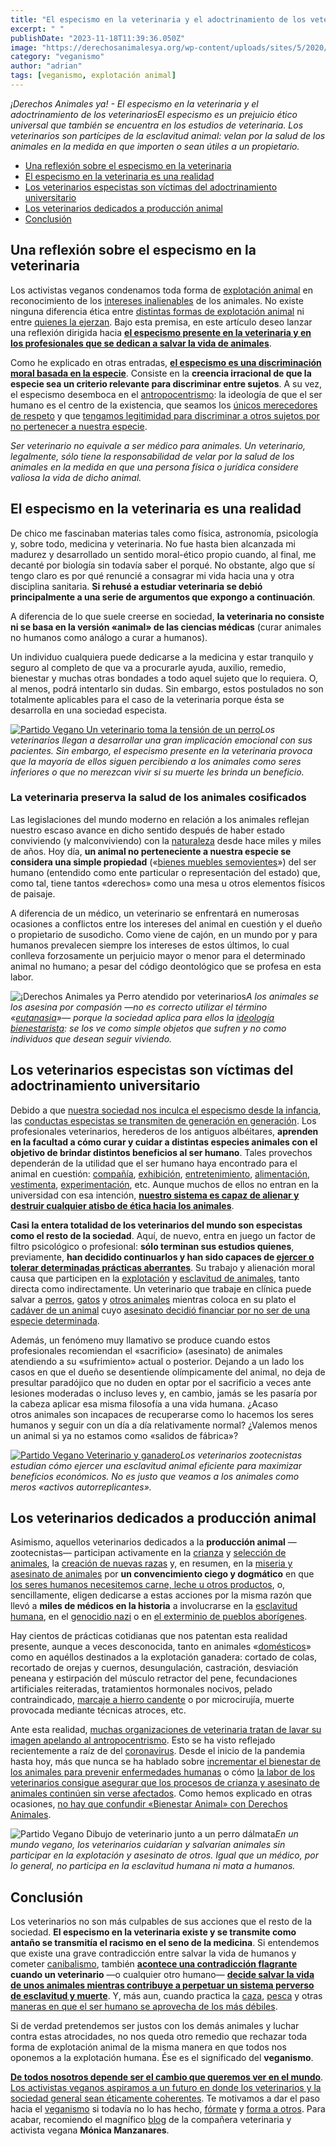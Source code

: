 ```yaml
---
title: "El especismo en la veterinaria y el adoctrinamiento de los veterinarios"
excerpt: " "
publishDate: "2023-11-18T11:39:36.050Z"
image: "https://derechosanimalesya.org/wp-content/uploads/sites/5/2020/11/%C2%A1Derechos-Animales-ya-El-especismo-en-la-veterinaria-y-el-adoctrinamiento-de-los-veterinarios.webp"
category: "veganismo"
author: "adrian"
tags: [veganismo, explotación animal]
---
```

_¡Derechos Animales ya! - El especismo en la veterinaria y el adoctrinamiento de los veterinariosEl especismo es un prejuicio ético universal que también se encuentra en los estudios de veterinaria. Los veterinarios son partícipes de la esclavitud animal: velan por la salud de los animales en la medida en que importen o sean útiles a un propietario._

- [Una reflexión sobre el especismo en la veterinaria](https://derechosanimalesya.org/el-especismo-en-la-veterinaria-y-el-adoctrinamiento-de-los-veterinarios/#Una_reflexion_sobre_el_especismo_en_la_veterinaria "Una reflexión sobre el especismo en la veterinaria")
- [El especismo en la veterinaria es una realidad](https://derechosanimalesya.org/el-especismo-en-la-veterinaria-y-el-adoctrinamiento-de-los-veterinarios/#El_especismo_en_la_veterinaria_es_una_realidad "El especismo en la veterinaria es una realidad")
- [Los veterinarios especistas son víctimas del adoctrinamiento universitario](https://derechosanimalesya.org/el-especismo-en-la-veterinaria-y-el-adoctrinamiento-de-los-veterinarios/#Los_veterinarios_especistas_son_victimas_del_adoctrinamiento_universitario "Los veterinarios especistas son víctimas del adoctrinamiento universitario")
- [Los veterinarios dedicados a producción animal](https://derechosanimalesya.org/el-especismo-en-la-veterinaria-y-el-adoctrinamiento-de-los-veterinarios/#Los_veterinarios_dedicados_a_produccion_animal "Los veterinarios dedicados a producción animal")
- [Conclusión](https://derechosanimalesya.org/el-especismo-en-la-veterinaria-y-el-adoctrinamiento-de-los-veterinarios/#Conclusion "Conclusión")

## Una reflexión sobre el especismo en la veterinaria

Los activistas veganos condenamos toda forma de [explotación animal](https://derechosanimalesya.org/que-es-la-explotacion-animal-por-que-es-injusta/) en reconocimiento de los [intereses inalienables](https://derechosanimalesya.org/que-son-los-intereses-inalienables/) de los animales. No existe ninguna diferencia ética entre [distintas formas de explotación animal](https://derechosanimalesya.org/la-zoofilia-el-bestialismo-y-la-hipocresia-social/) ni entre [quienes la ejerzan](https://derechosanimalesya.org/el-sacrificio-halal-y-el-especismo-estetico/). Bajo esta premisa, en este artículo deseo lanzar una reflexión dirigida hacia [**el especismo presente en la veterinaria y en los profesionales que se dedican a salvar la vida de animales**](https://vetyvegan.weebly.com/blog/veterinaria-y-especismo-son-inseparables).

Como he explicado en otras entradas, [**el especismo es una discriminación moral basada en la especie**](https://derechosanimalesya.org/que-es-el-especismo/). Consiste en la **creencia irracional de que la especie sea un criterio relevante para discriminar entre sujetos**. A su vez, el especismo desemboca en el [antropocentrismo](https://derechosanimalesya.org/las-tergiversaciones-del-veganismo-y-los-efectos-del-antropocentrismo/): la ideología de que el ser humano es el centro de la existencia, que seamos los [únicos merecedores de respeto](https://derechosanimalesya.org/los-animales-merecen-respeto-no-necesariamente-amor-ni-compasion/) y que [tengamos legitimidad para discriminar a otros sujetos por no pertenecer a nuestra especie](https://derechosanimalesya.org/el-antropocentrismo-de-pacma-y-el-enfoque-proteccionista-kantiano/).

_Ser veterinario no equivale a ser médico para animales. Un veterinario, legalmente, sólo tiene la responsabilidad de velar por la salud de los animales en la medida en que una persona física o jurídica considere valiosa la vida de dicho animal._

## El especismo en la veterinaria es una realidad

De chico me fascinaban materias tales como física, astronomía, psicología y, sobre todo, medicina y veterinaria. No fue hasta bien alcanzada mi madurez y desarrollado un sentido moral-ético propio cuando, al final, me decanté por biología sin todavía saber el porqué. No obstante, algo que sí tengo claro es por qué renuncié a consagrar mi vida hacia una y otra disciplina sanitaria. **Si rehusé a estudiar veterinaria se debió principalmente a una serie de argumentos que expongo a continuación**.

A diferencia de lo que suele creerse en sociedad, **la veterinaria no consiste ni se basa en la versión «animal» de las ciencias médicas** (curar animales no humanos como análogo a curar a humanos).

Un individuo cualquiera puede dedicarse a la medicina y estar tranquilo y seguro al completo de que va a procurarle ayuda, auxilio, remedio, bienestar y muchas otras bondades a todo aquel sujeto que lo requiera. O, al menos, podrá intentarlo sin dudas. Sin embargo, estos postulados no son totalmente aplicables para el caso de la veterinaria porque ésta se desarrolla en una sociedad especista.

[![Partido Vegano  Un veterinario toma la tensión de un perro](https://derechosanimalesya.org/wp-content/uploads/sites/5/2020/11/Partido-Vegano-Un-veterinario-toma-la-tension-de-un-perro.webp "El especismo en la veterinaria y el adoctrinamiento de los veterinarios 9")](https://derechosanimalesya.org/wp-content/uploads/sites/5/2020/11/Partido-Vegano-Un-veterinario-toma-la-tension-de-un-perro.webp)_Los veterinarios llegan a desarrollar una gran implicación emocional con sus pacientes. Sin embargo, el especismo presente en la veterinaria provoca que la mayoría de ellos siguen percibiendo a los animales como seres inferiores o que no merezcan vivir si su muerte les brinda un beneficio._

### La veterinaria preserva la salud de los animales cosificados

Las legislaciones del mundo moderno en relación a los animales reflejan nuestro escaso avance en dicho sentido después de haber estado conviviendo (y malconviviendo) con la [naturaleza](https://derechosanimalesya.org/acercamiento-de-los-derechos-animales-a-la-gestion-ambiental/) desde hace miles y miles de años. Hoy día, **un animal no perteneciente a nuestra especie se considera una simple propiedad** («[bienes muebles semovientes](https://derechosanimalesya.org/el-principio-de-igualdad/)») del ser humano (entendido como ente particular o representación del estado) que, como tal, tiene tantos «derechos» como una mesa u otros elementos físicos de paisaje.

A diferencia de un médico, un veterinario se enfrentará en numerosas ocasiones a conflictos entre los intereses del animal en cuestión y el dueño o propietario de susodicho. Como viene de cajón, en un mundo por y para humanos prevalecen siempre los intereses de estos últimos, lo cual conlleva forzosamente un perjuicio mayor o menor para el determinado animal no humano; a pesar del código deontológico que se profesa en esta labor.

![¡Derechos Animales ya  Perro atendido por veterinarios](https://derechosanimalesya.org/wp-content/uploads/sites/5/2020/11/%C2%A1Derechos-Animales-ya-Perro-atendido-por-veterinarios.webp "El especismo en la veterinaria y el adoctrinamiento de los veterinarios 10")_A los animales se los asesina por compasión —no es correcto utilizar el término «[eutanasia](https://derechosanimalesya.org/la-eutanasia-la-cosificacion-animal-y-el-triste-ejemplo-de-wikihow/)»— porque la sociedad aplica para ellos la [ideología bienestarista](https://derechosanimalesya.org/los-tres-movimientos-del-animalismo/): se los ve como simple objetos que sufren y no como individuos que desean seguir viviendo._

## Los veterinarios especistas son víctimas del adoctrinamiento universitario

Debido a que [nuestra sociedad nos inculca el especismo desde la infancia](https://derechosanimalesya.org/los-juguetes-y-la-educacion-especista/), las [conductas especistas se transmiten de generación en generación](https://derechosanimalesya.org/las-conductas-especistas-son-aprendidas-durante-la-infancia/). Los profesionales veterinarios, herederos de los antiguos albéitares, **aprenden en la facultad a cómo curar y cuidar a distintas especies animales con el objetivo de brindar distintos beneficios al ser humano**. Tales provechos dependerán de la utilidad que el ser humano haya encontrado para el animal en cuestión: [compañía](https://derechosanimalesya.org/contra-el-mascotismo-y-las-mascotas/), [exhibición](https://derechosanimalesya.org/la-terrariofilia-los-reptiles-y-el-respeto-por-conveniencia/), [entretenimiento](https://derechosanimalesya.org/contra-la-explotacion-ecuestre-y-la-doma-humanitaria/), [alimentación](https://derechosanimalesya.org/el-lobo-iberico-la-ganaderia-y-el-especismo-animalista/), [vestimenta](https://derechosanimalesya.org/las-ovejas-y-la-explotacion-ovina-por-su-lana/), [experimentación](https://derechosanimalesya.org/la-ciencia-puede-progresar-sin-experimentacion-animal/), etc. Aunque muchos de ellos no entran en la universidad con esa intención, [**nuestro sistema es capaz de alienar y destruir cualquier atisbo de ética hacia los animales**](https://vetyvegan.weebly.com/blog/el-codigo-deontologico-de-la-profesion-veterinaria).

**Casi la entera totalidad de los veterinarios del mundo son especistas como el resto de la sociedad**. Aquí, de nuevo, entra en juego un factor de filtro psicológico o profesional: **sólo terminan sus estudios quienes**, previamente, **han decidido continuarlos y han sido capaces de [ejercer o tolerar determinadas prácticas aberrantes](https://derechosanimalesya.org/el-pp-pide-incluir-festejos-taurinos-en-el-canal-publico-a-punt/)**. Su trabajo y alienación moral causa que participen en la [explotación](https://derechosanimalesya.org/las-opresiones-historicas-de-los-animales/) y [esclavitud de animales,](https://derechosanimalesya.org/la-esclavitud-animal-es-tan-injusta-como-la-esclavitud-humana/) tanto directa como indirectamente. Un veterinario que trabaje en clínica puede salvar a [perros](https://derechosanimalesya.org/dia-internacional-del-perro-y-la-explotacion-canina/), [gatos](https://derechosanimalesya.org/guillermo-diaz-guerra-y-el-exterminio-de-gatos-callejeros/) y [otros animales](https://derechosanimalesya.org/las-yeguadas-y-la-cria-de-caballos/) mientras coloca en su plato el [cadáver de un animal](https://derechosanimalesya.org/comer-carne-es-una-decision-personal/) cuyo [asesinato decidió financiar por no ser de una especie determinada](https://derechosanimalesya.org/camaras-de-vigilancia-en-los-mataderos/).

Además, un fenómeno muy llamativo se produce cuando estos profesionales recomiendan el «sacrificio» (asesinato) de animales atendiendo a su «sufrimiento» actual o posterior. Dejando a un lado los casos en que el dueño se desentiende olímpicamente del animal, no deja de presultar paradójico que no duden en optar por el sacrificio a veces ante lesiones moderadas o incluso leves y, en cambio, jamás se les pasaría por la cabeza aplicar esa misma filosofía a una vida humana. ¿Acaso otros animales son incapaces de recuperarse como lo hacemos los seres humanos y seguir con un día a día relativamente normal? ¿Valemos menos un animal si ya no estamos como «salidos de fábrica»?

[![Partido Vegano  Veterinario y ganadero](https://derechosanimalesya.org/wp-content/uploads/sites/5/2020/11/Partido-Vegano-Veterinario-y-ganadero.webp "El especismo en la veterinaria y el adoctrinamiento de los veterinarios 11")](https://derechosanimalesya.org/wp-content/uploads/sites/5/2020/11/Partido-Vegano-Veterinario-y-ganadero.webp)_Los veterinarios zootecnistas estudian cómo ejercer una esclavitud animal eficiente para maximizar beneficios económicos. No es justo que veamos a los animales como meros «activos autorreplicantes»._

## Los veterinarios dedicados a producción animal

Asimismo, aquellos veterinarios dedicados a la **producción animal** —zootecnistas— participan activamente en la [crianza](https://derechosanimalesya.org/prohibicion-de-la-crianza-y-asesinato-de-perros-en-china/) y [selección de animales](https://derechosanimalesya.org/la-domesticacion-y-la-seleccion-artificial/), la [creación de nuevas razas](https://derechosanimalesya.org/pomsky-y-las-razas-de-perros-artificiales/) y, en resumen, en la [miseria y asesinato de animales](https://derechosanimalesya.org/el-cuero-y-la-artesania-de-la-explotacion-animal/) por **un convencimiento ciego y dogmático** en que [los seres humanos necesitemos carne, leche u otros productos](https://derechosanimalesya.org/los-humanos-somos-carnivoros-omnivoros-o-herbivoros/), o, sencillamente, eligen dedicarse a estas acciones por la misma razón que llevó a **miles de médicos en la historia** a involucrarse en la [esclavitud humana](https://derechosanimalesya.org/vida-de-un-esclavo-americano-de-frederick-douglass/), en el [genocidio nazi](https://derechosanimalesya.org/eternal-treblinka-y-el-holocausto-animal/) o en [el exterminio de pueblos aborígenes](https://derechosanimalesya.org/una-vision-romantica-de-la-esclavitud-animal/).

Hay cientos de prácticas cotidianas que nos patentan esta realidad presente, aunque a veces desconocida, tanto en animales «[domésticos](https://derechosanimalesya.org/la-esclavitud-de-los-animales-domesticados/)» como en aquéllos destinados a la explotación ganadera: cortado de colas, recortado de orejas y cuernos, desungulación, castración, desviación peneana y estirpación del músculo retractor del pene, fecundaciones artificiales reiteradas, tratamientos hormonales nocivos, pelado contraindicado, [marcaje a hierro candente](https://derechosanimalesya.org/la-carimba-y-el-marcaje-de-animales/) o por microcirujía, muerte provocada mediante técnicas atroces, etc.

Ante esta realidad, [muchas organizaciones de veterinaria tratan de lavar su imagen apelando al antropocentrismo](https://vetyvegan.weebly.com/blog/avatma-y-su-analisis-de-stranger-pigs-mi-reflexion). Esto se ha visto reflejado recientemente a raíz de del [coronavirus](https://derechosanimalesya.org/espana-ha-asesinado-92-700-visones-por-el-coronavirus/). Desde el inicio de la pandemia hasta hoy, más que nunca se ha hablado sobre [incrementar el bienestar de los animales para prevenir enfermedades humanas](https://vetyvegan.weebly.com/blog/consecuencias-del-bienestarismo-4) o cómo [la labor de los veterinarios consigue asegurar que los procesos de crianza y asesinato de animales continúen sin verse afectados](https://vetyvegan.weebly.com/blog/menos-aplausos-y-mas-apoyo-real). Como hemos explicado en otras ocasiones, [no hay que confundir «Bienestar Animal» con Derechos Animales](https://derechosanimalesya.org/derechos-animales-y-bienestar-animal-no-son-lo-mismo/).

![Partido Vegano  Dibujo de veterinario junto a un perro dálmata](https://derechosanimalesya.org/wp-content/uploads/sites/5/2020/11/Partido-Vegano-Dibujo-de-veterinario-junto-a-un-perro-dalmata.webp "El especismo en la veterinaria y el adoctrinamiento de los veterinarios 12")_En un mundo vegano, los veterinarios cuidarían y salvarían animales sin participar en la explotación y asesinato de otros. Igual que un médico, por lo general, no participa en la esclavitud humana ni mata a humanos._

## Conclusión

Los veterinarios no son más culpables de sus acciones que el resto de la sociedad. **El especismo en la veterinaria existe y se transmite como antaño se transmitía el racismo en el seno de la medicina**. Si entendemos que existe una grave contradicción entre salvar la vida de humanos y cometer [canibalismo](https://derechosanimalesya.org/los-aztecas-fueron-la-mayor-civilizacion-canibal-de-la-historia/), también **[acontece una contradicción flagrante](https://derechosanimalesya.org/los-animales-en-peligro-de-extincion-son-fruto-de-nuestro-especismo/) cuando un veterinario** —o cualquier otro humano— [**decide salvar la vida de unos animales mientras contribuye a perpetuar un sistema perverso de esclavitud y muerte**](https://derechosanimalesya.org/los-circos-con-animales-y-el-especismo-animalista/). Y, más aun, cuando practica la [caza](https://derechosanimalesya.org/la-caza-y-la-dominacion-humana-sobre-los-animales/), [pesca](https://derechosanimalesya.org/la-pesca-y-el-especismo-contra-los-peces/) y otras [maneras en que el ser humano se aprovecha de los más débiles](https://derechosanimalesya.org/el-abuso-contra-los-debiles-la-rata-wistar-y-la-racionalizacion-del-poder/).

Si de verdad pretendemos ser justos con los demás animales y luchar contra estas atrocidades, no nos queda otro remedio que rechazar toda forma de explotación animal de la misma manera en que todos nos oponemos a la explotación humana. Ése es el significado del **veganismo**.

[**De todos nosotros depende ser el cambio que queremos ver en el mundo**](https://derechosanimalesya.org/el-dia-internacional-de-los-animales-debiera-ser-por-los-animales/). [Los activistas veganos aspiramos a un futuro en donde los veterinarios y la sociedad general sean éticamente coherentes](https://derechosanimalesya.org/el-activismo-vegano-y-el-enfoque-de-los-derechos-animales/). Te motivamos a dar el paso hacia el [veganismo](https://derechosanimalesya.org/el-verdadero-significado-del-veganismo/) si todavía no lo has hecho, [fórmate](https://derechosanimalesya.org/formacion/) y [forma a otros](https://derechosanimalesya.org/el-activismo-educativo-es-clave-para-el-progreso-etico/). Para acabar, recomiendo el magnífico [blog](http://vetyvegan.weebly.com/) de la compañera veterinaria y activista vegana **Mónica Manzanares**.